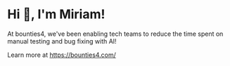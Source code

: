 # Hi 👋, I'm Miriam!

At bounties4, we've been enabling tech teams to reduce the time spent on manual testing and bug fixing with AI!

Learn more at https://bounties4.com/

